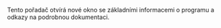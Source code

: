 Tento pořadač otvírá nové okno se základními informacemi o programu a odkazy na podrobnou dokumentaci.